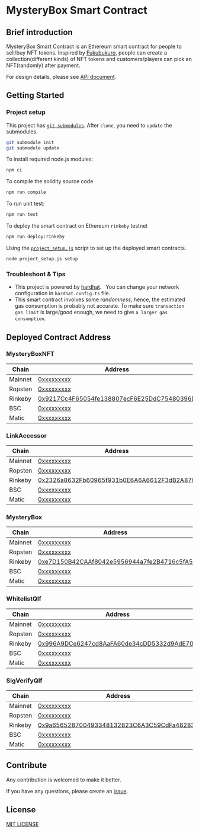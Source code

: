 # MysteryBox Smart Contract

## Brief introduction

MysteryBox Smart Contract is an Ethereum smart contract for people to sell/buy NFT tokens. Inspired by [Fukubukuro](https://en.wikipedia.org/wiki/Fukubukuro), people can create a collection(different kinds) of NFT tokens and customers/players can pick an NFT(randomly) after payment.

For design details, please see [API document](docs/API.md).

## Getting Started

### Project setup

This project has [`git submodules`](https://git-scm.com/book/en/v2/Git-Tools-Submodules). After `clone`, you need to `update` the submodules.

```bash
git submodule init
git submodule update
```

To install required node.js modules:

```bash
npm ci
```

To compile the solidity source code

```bash
npm run compile
```

To run unit test:

```bash
npm run test
```

To deploy the smart contract on Ethereum `rinkeby` testnet

```bash
npm run deploy:rinkeby
```

Using the [`project_setup.js`](project_setup.js) script to set up the deployed smart contracts.

```bash
node project_setup.js setup
```

### Troubleshoot & Tips

- This project is powered by [hardhat](https://hardhat.org/).
  You can change your network configuration in `hardhat.config.ts` file.
- This smart contract involves some *randomness*, hence, the estimated gas consumption is probably not accurate. To make sure `transaction gas limit` is large/good enough, we need to give `a larger gas consumption`.

## Deployed Contract Address

### MysteryBoxNFT

| Chain   | Address                                                                                  |
| ------- | ---------------------------------------------------------------------------------------- |
| Mainnet | [0xxxxxxxxx][0xxxxxxxxx]                                                                 |
| Ropsten | [0xxxxxxxxx][0xxxxxxxxx]                                                                 |
| Rinkeby | [0x9217Cc4F65054fe138807ecF6E25DdC75480396D][0x9217Cc4F65054fe138807ecF6E25DdC75480396D] |
| BSC     | [0xxxxxxxxx][0xxxxxxxxx]                                                                 |
| Matic   | [0xxxxxxxxx][0xxxxxxxxx]                                                                 |

[0xxxxxxxxx]: https://etherscan.io/address/0xxxxxxxxx
[0xxxxxxxxx]: https://ropsten.etherscan.io/address/0xxxxxxxxx
[0x9217Cc4F65054fe138807ecF6E25DdC75480396D]: https://rinkeby.etherscan.io/address/0x9217Cc4F65054fe138807ecF6E25DdC75480396D
[0xxxxxxxxx]: https://bscscan.com/address/0xxxxxxxxx
[0xxxxxxxxx]: https://polygonscan.com/address/0xxxxxxxxx

### LinkAccessor

| Chain   | Address                                                                                  |
| ------- | ---------------------------------------------------------------------------------------- |
| Mainnet | [0xxxxxxxxx][0xxxxxxxxx]                                                                 |
| Ropsten | [0xxxxxxxxx][0xxxxxxxxx]                                                                 |
| Rinkeby | [0x2326a8632Fb60965f931b0E6A6A6612F3dB2A87E][0x2326a8632Fb60965f931b0E6A6A6612F3dB2A87E] |
| BSC     | [0xxxxxxxxx][0xxxxxxxxx]                                                                 |
| Matic   | [0xxxxxxxxx][0xxxxxxxxx]                                                                 |

[0xxxxxxxxx]: https://etherscan.io/address/0xxxxxxxxx
[0xxxxxxxxx]: https://ropsten.etherscan.io/address/0xxxxxxxxx
[0x2326a8632Fb60965f931b0E6A6A6612F3dB2A87E]: https://rinkeby.etherscan.io/address/0x2326a8632Fb60965f931b0E6A6A6612F3dB2A87E
[0xxxxxxxxx]: https://bscscan.com/address/0xxxxxxxxx
[0xxxxxxxxx]: https://polygonscan.com/address/0xxxxxxxxx

### MysteryBox

| Chain   | Address                                                                                  |
| ------- | ---------------------------------------------------------------------------------------- |
| Mainnet | [0xxxxxxxxx][0xxxxxxxxx]                                                                 |
| Ropsten | [0xxxxxxxxx][0xxxxxxxxx]                                                                 |
| Rinkeby | [0xe7D150B42CAAf8042e5956944a7fe2B4716c5fA5][0xe7D150B42CAAf8042e5956944a7fe2B4716c5fA5] |
| BSC     | [0xxxxxxxxx][0xxxxxxxxx]                                                                 |
| Matic   | [0xxxxxxxxx][0xxxxxxxxx]                                                                 |

[0xxxxxxxxx]: https://etherscan.io/address/0xxxxxxxxx
[0xxxxxxxxx]: https://ropsten.etherscan.io/address/0xxxxxxxxx
[0xe7D150B42CAAf8042e5956944a7fe2B4716c5fA5]: https://rinkeby.etherscan.io/address/0xe7D150B42CAAf8042e5956944a7fe2B4716c5fA5
[0xxxxxxxxx]: https://bscscan.com/address/0xxxxxxxxx
[0xxxxxxxxx]: https://polygonscan.com/address/0xxxxxxxxx

### WhitelistQlf

| Chain   | Address                                                                                  |
| ------- | ---------------------------------------------------------------------------------------- |
| Mainnet | [0xxxxxxxxx][0xxxxxxxxx]                                                                 |
| Ropsten | [0xxxxxxxxx][0xxxxxxxxx]                                                                 |
| Rinkeby | [0x996A9DCe6247cd8AaFA60de34cDD5332d9AdE702][0x996A9DCe6247cd8AaFA60de34cDD5332d9AdE702] |
| BSC     | [0xxxxxxxxx][0xxxxxxxxx]                                                                 |
| Matic   | [0xxxxxxxxx][0xxxxxxxxx]                                                                 |

[0xxxxxxxxx]: https://etherscan.io/address/0xxxxxxxxx
[0xxxxxxxxx]: https://ropsten.etherscan.io/address/0xxxxxxxxx
[0x996A9DCe6247cd8AaFA60de34cDD5332d9AdE702]: https://rinkeby.etherscan.io/address/0x996A9DCe6247cd8AaFA60de34cDD5332d9AdE702
[0xxxxxxxxx]: https://bscscan.com/address/0xxxxxxxxx
[0xxxxxxxxx]: https://polygonscan.com/address/0xxxxxxxxx

### SigVerifyQlf

| Chain   | Address                                                                                  |
| ------- | ---------------------------------------------------------------------------------------- |
| Mainnet | [0xxxxxxxxx][0xxxxxxxxx]                                                                 |
| Ropsten | [0xxxxxxxxx][0xxxxxxxxx]                                                                 |
| Rinkeby | [0x9a656528700493348132823C6A3C59CdFa48283d][0x9a656528700493348132823C6A3C59CdFa48283d] |
| BSC     | [0xxxxxxxxx][0xxxxxxxxx]                                                                 |
| Matic   | [0xxxxxxxxx][0xxxxxxxxx]                                                                 |

[0xxxxxxxxx]: https://etherscan.io/address/0xxxxxxxxx
[0xxxxxxxxx]: https://ropsten.etherscan.io/address/0xxxxxxxxx
[0x9a656528700493348132823C6A3C59CdFa48283d]: https://rinkeby.etherscan.io/address/0x9a656528700493348132823C6A3C59CdFa48283d
[0xxxxxxxxx]: https://bscscan.com/address/0xxxxxxxxx
[0xxxxxxxxx]: https://polygonscan.com/address/0xxxxxxxxx

## Contribute

Any contribution is welcomed to make it better.

If you have any questions, please create an [issue](https://github.com/DimensionDev/MysteryBox/issues).

## License

[MIT LICENSE](LICENSE)